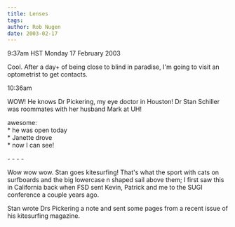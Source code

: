 ```yaml
---
title: Lenses
tags: 
author: Rob Nugen
date: 2003-02-17
---
```


<p class=date>9:37am HST Monday 17 February 2003</p>

<p>Cool.  After a day+ of being close to blind in paradise, I'm going
to visit an optometrist to get contacts.</p>

<p class=date>10:36am</p>

<p>WOW!  He knows Dr Pickering, my eye doctor in Houston!  Dr Stan
Schiller was roommates with her husband Mark at UH!</p>

<p>awesome:
<br>* he was open today
<br>* Janette drove
<br>* now I can see!</p>

<p>- - - -</p>

<p>Wow wow wow.  Stan goes kitesurfing!  That's what the sport with
cats on surfboards and the big lowercase n shaped sail above them; I
first saw this in California back when FSD sent Kevin, Patrick and me
to the SUGI conference a couple years ago.</p>

<p>Stan wrote Drs Pickering a note and sent some pages from a recent
issue of his kitesurfing magazine.</p>

